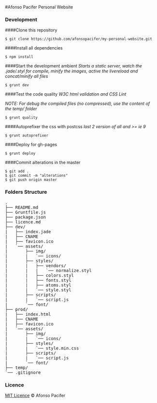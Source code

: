 #Afonso Pacifer Personal Website

### Development
####Clone this repository

    $ git clone https://github.com/afonsopacifer/my-personal-website.git

####Install all dependencies

    $ npm install

####Start the development ambient
*Starts a static server, watch the .jade/.styl for compile, minify the images, active the livereload and concat/minify all files*

    $ grunt dev

####Test the code quality
*W3C html validation and CSS Lint*

*NOTE: For debug the compiled files (no compressed), use the content of the temp/ folder*

    $ grunt quality

####Autoprefixer the css with postcss
*last 2 version of all and >= ie 9*

    $ grunt autoprefixer

####Deploy for gh-pages

    $ grunt deploy

####Commit alterations in the master

    $ git add .
    $ git commit -m "alterations"
    $ git push origin master

### Folders Structure
<pre>
.
├── README.md
├── Gruntfile.js
├── package.json
├── licence.md
├── dev/
|   ├── index.jade
|   ├── CNAME
|   ├── favicon.ico
|   `── assets/
|       ├── img/
|       |   `── icons/
|       ├── styles/
|       |   ├── vendors/
|       |   |   `── normalize.styl
|       |   ├── colors.styl
|       |   ├── fonts.styl
|       |   ├── atoms.styl
|       |   `── style.styl
|       ├── scripts/
|       |   `── script.js
|       `── font/
├── prod/
|   ├── index.html
|   ├── CNAME
|   ├── favicon.ico
|   `── assets/
|       ├── img/
|       |   `── icons/
|       ├── styles/
|       |   `── style.min.css
|       ├── scripts/
|       |   `── script.js
|       `── font/
├── temp/
`── .gitignore
</pre>

### Licence
[MIT Licence](licence.md) © Afonso Pacifer
